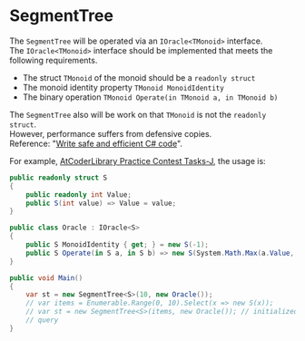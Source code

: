 ﻿# SegmentTree

The `SegmentTree` will be operated via an `IOracle<TMonoid>` interface.  
The `IOracle<TMonoid>` interface should be implemented that meets the following requirements.

- The struct `TMonoid` of the monoid should be a `readonly struct`
- The monoid identity property `TMonoid MonoidIdentity`
- The binary operation `TMonoid Operate(in TMonoid a, in TMonoid b)`

The `SegmentTree` also will be work on that `TMonoid` is not the `readonly struct`.  
However, performance suffers from defensive copies.  
Reference: "[Write safe and efficient C# code](https://docs.microsoft.com/en-us/dotnet/csharp/write-safe-efficient-code)".

For example, [AtCoderLibrary Practice Contest Tasks-J](https://atcoder.jp/contests/practice2/tasks/practice2_j), the usage is:

```c#
public readonly struct S
{
    public readonly int Value;
    public S(int value) => Value = value;
}

public class Oracle : IOracle<S>
{
    public S MonoidIdentity { get; } = new S(-1);
    public S Operate(in S a, in S b) => new S(System.Math.Max(a.Value, b.Value));
}

public void Main()
{
    var st = new SegmentTree<S>(10, new Oracle());
    // var items = Enumerable.Range(0, 10).Select(x => new S(x));
    // var st = new SegmentTree<S>(items, new Oracle()); // initialized by IEnumerable<TMonoid>
    // query
}
```